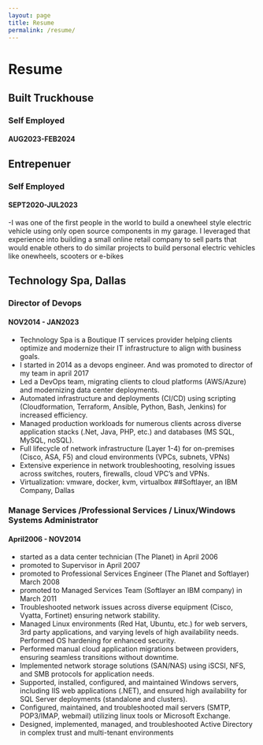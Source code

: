 ```yaml
---
layout: page
title: Resume
permalink: /resume/
---
```

# Resume

## Built Truckhouse
### Self Employed
#### AUG2023-FEB2024

## Entrepenuer
### Self Employed
#### SEPT2020-JUL2023
-I was one of the first people in the world to build a
onewheel style electric vehicle using only open
source components in my garage. I leveraged that
experience into building a small online retail
company to sell parts that would enable others to
do similar projects to build personal electric
vehicles like onewheels, scooters or e-bikes



## Technology Spa, Dallas 
### Director of Devops
#### NOV2014 - JAN2023
- Technology Spa is a Boutique IT services
provider helping clients optimize and
modernize their IT infrastructure to align
with business goals.
- I started in 2014 as a devops engineer. And
was promoted to director of my team in april
2017
- Led a DevOps team, migrating clients to
cloud platforms (AWS/Azure) and
modernizing data center deployments.
- Automated infrastructure and deployments
(CI/CD) using scripting (Cloudformation,
Terraform, Ansible, Python, Bash, Jenkins)
for increased efficiency.
- Managed production workloads for
numerous clients across diverse application
stacks (.Net, Java, PHP, etc.) and
databases (MS SQL, MySQL, noSQL).
- Full lifecycle of network infrastructure (Layer
1-4) for on-premises (Cisco, ASA, F5) and
cloud environments (VPCs, subnets, VPNs)
- Extensive experience in network
troubleshooting, resolving issues across
switches, routers, firewalls, cloud VPC’s and
VPNs.
- Virtualization: vmware, docker, kvm,
virtualbox
##Softlayer, an IBM Company, Dallas 
### Manage Services /Professional Services / Linux/Windows Systems Administrator
#### April2006 - NOV2014
- started as a data center technician (The
Planet) in April 2006
- promoted to Supervisor in April 2007
- promoted to Professional Services Engineer
(The Planet and Softlayer) March 2008
- promoted to Managed Services Team
(Softlayer an IBM company) in March 2011
- Troubleshooted network issues across
diverse equipment (Cisco, Vyatta, Fortinet)
ensuring network stability.
- Managed Linux environments (Red Hat,
Ubuntu, etc.) for web servers, 3rd party
applications, and varying levels of high
availability needs. Performed OS hardening
for enhanced security.
- Performed manual cloud application
migrations between providers, ensuring
seamless transitions without downtime.
- Implemented network storage solutions
(SAN/NAS) using iSCSI, NFS, and SMB
protocols for application needs.
- Supported, installed, configured, and
maintained Windows servers, including
IIS web applications (.NET), and
ensured high availability for SQL Server
deployments (standalone and clusters).
- Configured, maintained, and troubleshooted
mail servers (SMTP, POP3/IMAP, webmail)
utilizing linux tools or Microsoft Exchange.
- Designed, implemented, managed, and
troubleshooted Active Directory in
complex trust and multi-tenant
environments
